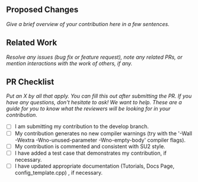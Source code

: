 ## Proposed Changes
*Give a brief overview of your contribution here in a few sentences.*
 


## Related Work
*Resolve any issues (bug fix or feature request), note any related PRs, or mention interactions with the work of others, if any.*



## PR Checklist
*Put an X by all that apply. You can fill this out after submitting the PR. If you have any questions, don't hesitate to ask! We want to help. These are a guide for you to know what the reviewers will be looking for in your contribution.*

- [ ] I am submitting my contribution to the develop branch.
- [ ] My contribution generates no new compiler warnings (try with the '-Wall -Wextra -Wno-unused-parameter -Wno-empty-body' compiler flags).
- [ ] My contribution is commented and consistent with SU2 style.
- [ ] I have added a test case that demonstrates my contribution, if necessary.
- [ ] I have updated appropriate documentation (Tutorials, Docs Page, config_template.cpp) , if necessary.
